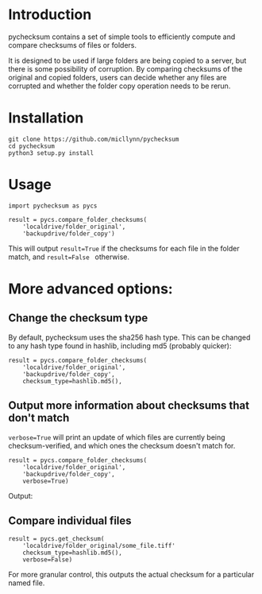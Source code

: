# Introduction

pychecksum contains a set of simple tools to efficiently compute and
compare checksums of files or folders.

It is designed to be used if large folders are being copied to a server,
but there is some possibility of corruption. By comparing checksums
of the original and copied folders, users can decide whether any files
are corrupted and whether the folder copy operation needs to be rerun.

# Installation
```python3
git clone https://github.com/micllynn/pychecksum
cd pychecksum
python3 setup.py install
```

# Usage
```python3
import pychecksum as pycs

result = pycs.compare_folder_checksums(
	'localdrive/folder_original',
	'backupdrive/folder_copy')
```

This will output `result=True` if the checksums for each file in the folder match,
and `result=False ` otherwise.

# More advanced options:

## Change the checksum type
By default, pychecksum uses the sha256 hash type. This can be changed
to any hash type found in hashlib, including md5 (probably quicker):
```python3
result = pycs.compare_folder_checksums(
	'localdrive/folder_original',
	'backupdrive/folder_copy',
	checksum_type=hashlib.md5(),
```

## Output more information about checksums that don't match
`verbose=True` will print an update of which files are currently being
checksum-verified, and which ones the checksum doesn't match for.

```python3
result = pycs.compare_folder_checksums(
	'localdrive/folder_original',
	'backupdrive/folder_copy',
	verbose=True)
```

Output:



## Compare individual files
```python3
result = pycs.get_checksum(
	'localdrive/folder_original/some_file.tiff'
	checksum_type=hashlib.md5(),
	verbose=False)
```
For more granular control, this outputs the actual checksum for a particular
named file.
